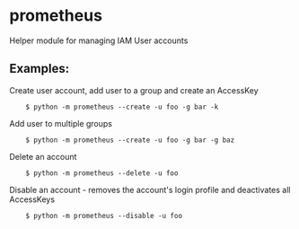# prometheus

Helper module for managing IAM User accounts

## Examples:

Create user account, add user to a group and create an AccessKey

        $ python -m prometheus --create -u foo -g bar -k

Add user to multiple groups

        $ python -m prometheus --create -u foo -g bar -g baz

Delete an account

        $ python -m prometheus --delete -u foo

Disable an account - removes the account's login profile and deactivates all AccessKeys

        $ python -m prometheus --disable -u foo
